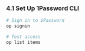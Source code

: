 ### 4.1 Set Up 1Password CLI

```bash
# Sign in to 1Password
op signin

# Test access
op list items
```
